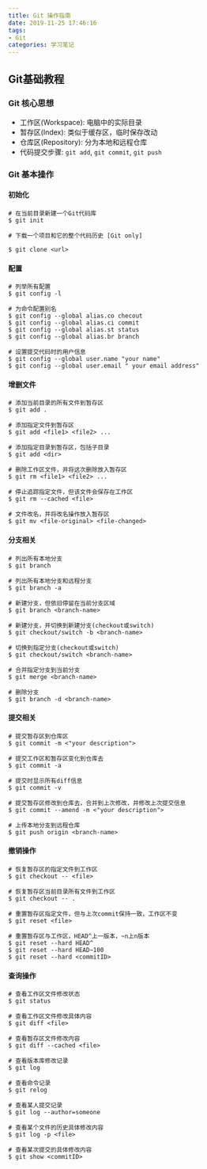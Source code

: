 ```yaml
---
title: Git 操作指南
date: 2019-11-25 17:46:16
tags: 
- Git
categories: 学习笔记
---
```



## Git基础教程

### Git 核心思想

- 工作区(Workspace): 电脑中的实际目录
- 暂存区(Index): 类似于缓存区，临时保存改动
- 仓库区(Repository): 分为本地和远程仓库
- 代码提交步骤: `git add`, `git commit`, `git push`

<!--more-->

### Git 基本操作

#### 初始化

```git
# 在当前目录新建一个Git代码库
$ git init

# 下载一个项目和它的整个代码历史 [Git only]

$ git clone <url>
```

#### 配置

```git
# 列举所有配置
$ git config -l

# 为命令配置别名
$ git config --global alias.co checout
$ git config --global alias.ci commit
$ git config --global alias.st status
$ git config --global alias.br branch

# 设置提交代码时的用户信息
$ git config --global user.name "your name"
$ git config --global user.email " your email address"
```

#### 增删文件

```git
# 添加当前目录的所有文件到暂存区
$ git add .

# 添加指定文件到暂存区
$ git add <file1> <file2> ...

# 添加指定目录到暂存区，包括子目录
$ git add <dir>

# 删除工作区文件，并将这次删除放入暂存区
$ git rm <file1> <file2> ...

# 停止追踪指定文件，但该文件会保存在工作区
$ git rm --cached <file>

# 文件改名，并将改名操作放入暂存区
$ git mv <file-original> <file-changed> 
```

#### 分支相关

```git
# 列出所有本地分支
$ git branch

# 列出所有本地分支和远程分支
$ git branch -a

# 新建分支，但依旧停留在当前分支区域
$ git branch <branch-name>

# 新建分支，并切换到新建分支(checkout或switch)
$ git checkout/switch -b <branch-name>

# 切换到指定分支(checkout或switch)
$ git checkout/switch <branch-name>

# 合并指定分支到当前分支
$ git merge <branch-name>

# 删除分支
$ git branch -d <branch-name>
```

#### 提交相关
```git
# 提交暂存区到仓库区
$ git commit -m <"your description">

# 提交工作区和暂存区变化到仓库去
$ git commit -a

# 提交时显示所有diff信息
$ git commit -v

# 提交暂存区修改到仓库去，合并到上次修改，并修改上次提交信息
$ git commit --amend -m <"your description">

# 上传本地分支到远程仓库
$ git push origin <branch-name>
```

#### 撤销操作

```git
# 恢复暂存区的指定文件到工作区
$ git checkout -- <file>

# 恢复暂存区当前目录所有文件到工作区
$ git checkout -- .

# 重置暂存区指定文件，但与上次commit保持一致，工作区不变
$ git reset <file>

# 重置暂存区与工作区，HEAD^上一版本，~n上n版本
$ git reset --hard HEAD^
$ git reset --hard HEAD~100
$ git reset --hard <commitID>

```

#### 查询操作

```git
# 查看工作区文件修改状态
$ git status

# 查看工作区文件修改具体内容
$ git diff <file>

# 查看暂存区文件修改内容
$ git diff --cached <file>

# 查看版本库修改记录
$ git log

# 查看命令记录
$ git relog

# 查看某人提交记录
$ git log --author=someone

# 查看某个文件的历史具体修改内容
$ git log -p <file>

# 查看某次提交的具体修改内容
$ git show <commitID>